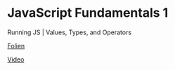 # JavaScript Fundamentals 1

Running JS | Values, Types, and Operators

[Folien](https://docs.google.com/presentation/d/1uZBL-oGf7E5VnHD6lfMav24IHa_wGCOmRTGLL4JdK30/edit?usp=sharing)

[Video](https://youtu.be/GHGeBiMjd4E)